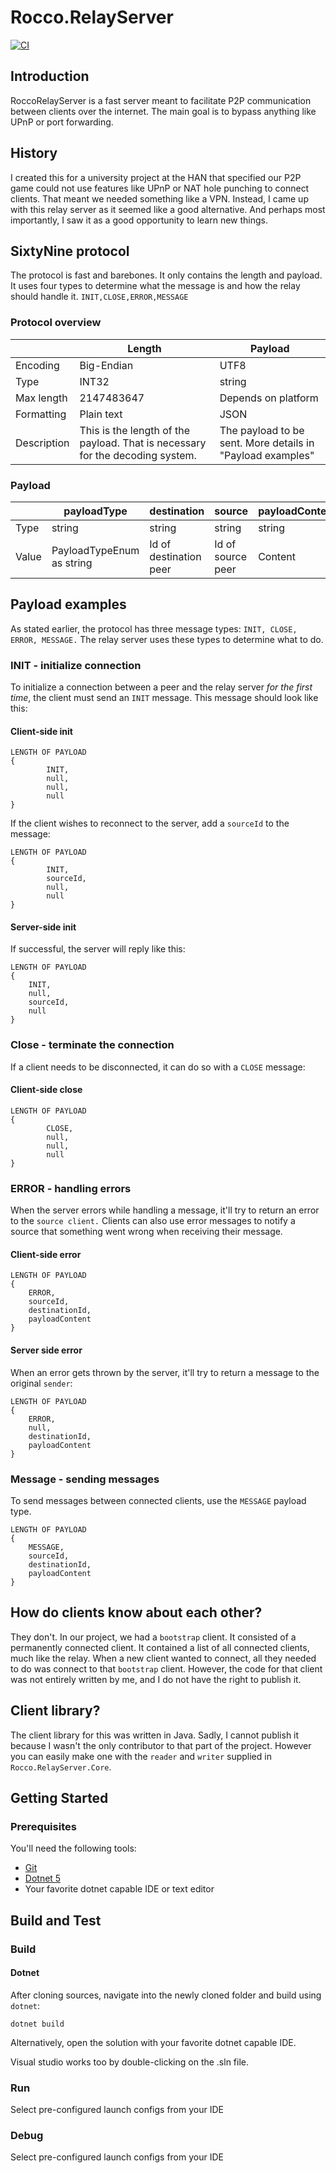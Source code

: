 # Rocco.RelayServer

[![CI](https://github.com/tomesendam/RoccoRelayServer/actions/workflows/dotnet-core.yml/badge.svg)](https://github.com/tomesendam/RoccoRelayServer/actions/workflows/dotnet-core.yml)

## Introduction

RoccoRelayServer is a fast server meant to facilitate P2P communication between clients over the internet. The main goal is to bypass anything like UPnP or port forwarding.

## History

I created this for a university project at the HAN that specified our P2P game could not use features like UPnP or NAT hole punching to connect clients. That meant we needed something like a VPN. Instead, I came up with this relay server as it seemed like a good alternative. And perhaps most importantly, I saw it as a good opportunity to learn new things.

## SixtyNine protocol

The protocol is fast and barebones. It only contains the length and payload. It uses four types to determine what the message is and how the relay should handle it. `INIT,CLOSE,ERROR,MESSAGE`

### Protocol overview

|             | Length                                                                     | Payload                                                          |
|-------------|----------------------------------------------------------------------------|------------------------------------------------------------------|
| Encoding    | Big-Endian                                                                 | UTF8                                                             |
| Type        | INT32                                                                      | string                                                           |
| Max length  | 2147483647                                                                 | Depends on platform                                              |
| Formatting  | Plain text                                                                 | JSON                                                             |
| Description | This is the length of the payload. That is necessary for the decoding system. | The payload to be sent. More details in "Payload examples" |

### Payload

|       | payloadType               | destination            | source            | payloadContent |
|-------|---------------------------|------------------------|-------------------|----------------|
| Type  | string                    | string                 | string            | string         |
| Value | PayloadTypeEnum as string | Id of destination peer | Id of source peer | Content        |

## Payload examples

As stated earlier, the protocol has three message types: `INIT, CLOSE, ERROR, MESSAGE.` The relay server uses these types to determine what to do.

### INIT - initialize connection

To initialize a connection between a peer and the relay server *for the first time*, the client must send an `INIT` message. This message should look like this:

#### Client-side init

```text
LENGTH OF PAYLOAD
{
        INIT,  
        null,
        null,
        null
}
```

If the client wishes to reconnect to the server, add a `sourceId` to the message:

```text
LENGTH OF PAYLOAD
{
        INIT,  
        sourceId,
        null,
        null
}
```

#### Server-side init

If successful, the server will reply like this:

```text
LENGTH OF PAYLOAD
{
    INIT,  
    null,
    sourceId,
    null
}
```

### Close - terminate the connection

If a client needs to be disconnected, it can do so with a `CLOSE` message:

#### Client-side close

```text
LENGTH OF PAYLOAD
{
        CLOSE,  
        null,
        null,
        null
}
```

### ERROR - handling errors

When the server errors while handling a message, it'll try to return an error to the `source client.` Clients can also use error messages to notify a source that something went wrong when receiving their message.

#### Client-side error

```text
LENGTH OF PAYLOAD
{
    ERROR,  
    sourceId,
    destinationId,
    payloadContent
}
```

#### Server side error

When an error gets thrown by the server, it'll try to return a message to the original `sender`:

```text
LENGTH OF PAYLOAD
{
    ERROR,  
    null,
    destinationId,
    payloadContent
}
```

### Message - sending messages

To send messages between connected clients, use the `MESSAGE` payload type.

```text
LENGTH OF PAYLOAD
{
    MESSAGE,  
    sourceId,
    destinationId,
    payloadContent
}
```

## How do clients know about each other?

They don't. In our project, we had a `bootstrap` client. It consisted of a permanently connected client. It contained a list of all connected clients, much like the relay. When a new client wanted to connect, all they needed to do was connect to that `bootstrap` client. However, the code for that client was not entirely written by me, and I do not have the right to publish it.

## Client library?

The client library for this was written in Java. Sadly, I cannot publish it because I wasn't the only contributor to that part of the project. However you can easily make one with the `reader` and `writer` supplied in `Rocco.RelayServer.Core`.

## Getting Started

### Prerequisites

You'll need the following tools:

* [Git](https://git-scm.com/)
* [Dotnet 5](https://dotnet.microsoft.com/download/dotnet/5.0)
* Your favorite dotnet capable IDE or text editor

## Build and Test

### Build

#### Dotnet

After cloning sources, navigate into the newly cloned folder and build using `dotnet`:

```text
dotnet build
```

Alternatively, open the solution with your favorite dotnet capable IDE.

Visual studio works too by double-clicking on the .sln file.

### Run

Select pre-configured launch configs from your IDE

### Debug

Select pre-configured launch configs from your IDE
